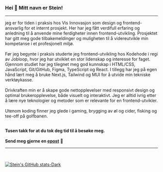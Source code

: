 ### Hei 👋 Mitt navn er Stein!

<hr>
jeg er for tiden i praksis hos Vis Innovasjon som design og frontend-ansvarlig for et internt prosjekt. Her har jeg fått verdifull erfaring og anledning til å anvende mine ferdigheter innen frontend-utvikling. Prosjektet har gitt meg gode tilbakemeldinger og muligheten til å videreutvikle min kompetanse i et profesjonelt miljø.

<br>
<br>
Før jeg begynte i praksis studerte jeg frontend-utvikling hos Kodehode i regi av Jobloop, hvor jeg har utviklet en stor lidenskap og interesse for faget. Gjennom studiet har jeg tilegnet meg god kunnskap i HTML/CSS, JavaScript, Git/GitHub, Figma, TypeScript og React. I tillegg har jeg på egen hånd lært meg å bruke Next.js, Tailwind og MUI for å utvide min tekniske verktøykasse.

<br>
<br>
Drivkraften min er å skape gode nettopplevelser med responsivt design og optimal brukeropplevelse, både visuelt og interaktivt. Jeg er alltid ivrig etter å lære nye teknologier og metoder som er relevante for en frontend-utvikler.
<br>
<br>
Utenom koding finner jeg glede i gaming, brygging av øl og cider, fisking og tee-off på golfbanen.
<br>
<br>

**Tusen takk for at du tok deg tid til å besøke meg.**
<br>
<br>
**Send meg gjerne en [epost](mailto:stein.jfu@gmail.com)** 🙂
<br>
<hr>
<br>

[![Stein's GitHub stats-Dark](https://github-readme-stats.vercel.app/api?username=Stein-B06&show_icons=true&theme=tokyonight#gh-dark-mode-only)](https://github.com/Stein-B06/github-readme-stats#gh-dark-mode-only)
<!---
Stein-B06/Stein-B06 is a ✨ special ✨ repository because its `README.md` (this file) appears on your GitHub profile.
You can click the Preview link to take a look at your changes.
--->
